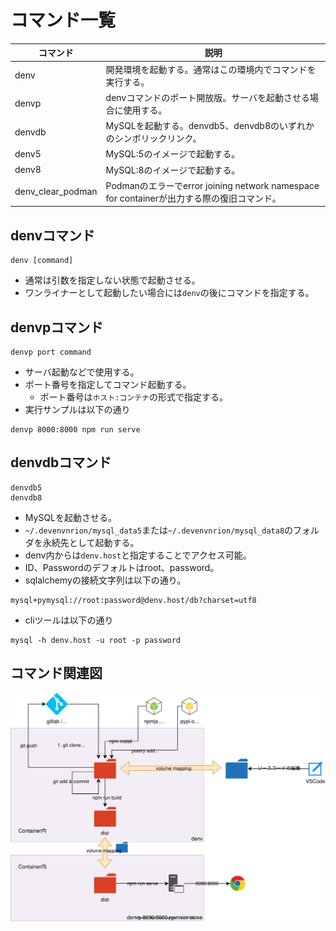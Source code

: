 # コマンド一覧

| コマンド          | 説明                                                                                      |
| ----------------- | ----------------------------------------------------------------------------------------- |
| denv              | 開発環境を起動する。通常はこの環境内でコマンドを実行する。                                |
| denvp             | denvコマンドのポート開放版。サーバを起動させる場合に使用する。                            |
| denvdb            | MySQLを起動する。denvdb5、denvdb8のいずれかのシンボリックリンク。                         |
| denv5             | MySQL:5のイメージで起動する。                                                             |
| denv8             | MySQL:8のイメージで起動する。                                                             |
| denv_clear_podman | Podmanのエラーでerror joining network namespace for containerが出力する際の復旧コマンド。 |

## denvコマンド

```
denv [command]
```

* 通常は引数を指定しない状態で起動させる。
* ワンライナーとして起動したい場合には`denv`の後にコマンドを指定する。

## denvpコマンド

```
denvp port command
```

* サーバ起動などで使用する。
* ポート番号を指定してコマンド起動する。
  * ポート番号は`ホスト:コンテナ`の形式で指定する。
* 実行サンプルは以下の通り

```
denvp 8000:8000 npm run serve
```

## denvdbコマンド

```
denvdb5
denvdb8
```

* MySQLを起動させる。
* `~/.devenvnrion/mysql_data5`または`~/.devenvnrion/mysql_data8`のフォルダを永続先として起動する。
* denv内からは`denv.host`と指定することでアクセス可能。
* ID、Passwordのデフォルトはroot、password。
* sqlalchemyの接続文字列は以下の通り。

```
mysql+pymysql://root:password@denv.host/db?charset=utf8
```

* cliツールは以下の通り

```
mysql -h denv.host -u root -p password 
```

## コマンド関連図

<img src='img/commands.svg'>
